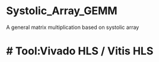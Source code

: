 # Systolic_Array_GEMM
A general matrix multiplication based on systolic array
# # Tool:Vivado HLS / Vitis HLS
